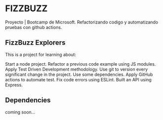 # FIZZBUZZ

Proyecto | Bootcamp de Microsoft. Refactorizando codigo y automatizando pruebas con github actions.

## FizzBuzz Explorers
This is a project for learning about:

Start a node project.
Refactor a previous code example using JS modules.
Apply Test Driven Development methodology.
Use git to version every significant change in the project.
Use some dependencies.
Apply GitHub actions to automate test.
Fix code errors using ESLint.
Built an API using Express.
## Dependencies

coming soon...